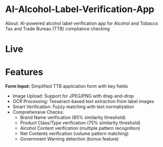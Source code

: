 # AI-Alcohol-Label-Verification-App

About: AI-powered alcohol label verification app for Alcohol and Tobacco Tax and Trade Bureau (TTB) compliance checking

# Live


# Features

**Form Input:** Simplified TTB application form with key fields
- Image Upload: Support for JPEG/PNG with drag-and-drop
- OCR Processing: Tesseract-based text extraction from label images
- Smart Verification: Fuzzy matching with text normalization
- Comprehensive Checks:
  - Brand Name verification (85% similarity threshold)
  - Product Class/Type verification (75% similarity threshold)
  - Alcohol Content verification (multiple pattern recognition)
  - Net Contents verification (volume pattern matching)
  - Government Warning detection (bonus feature)
